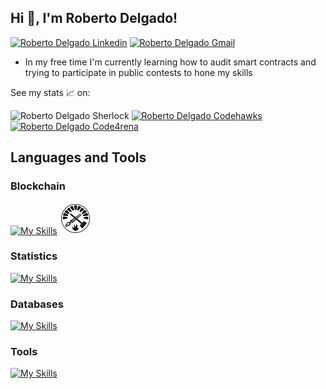 ## Hi 👋, I'm Roberto Delgado! 

[![Roberto Delgado Linkedin](https://img.shields.io/badge/LinkedIn-0077B5?style=for-the-badge&logo=linkedin&logoColor=white)](https://www.linkedin.com/in/roberto-delgado-ferrezuelo-89b543215/)
[![Roberto Delgado Gmail](https://img.shields.io/badge/Gmail-D14836?style=for-the-badge&logo=gmail&logoColor=white)](mailto:robertodf99@gmail.com)

- In my free time I'm currently learning how to audit smart contracts and trying to participate in public contests to hone my skills

See my stats 📈 on:

<a href="https://audits.sherlock.xyz/watson/robertodf" style="text-decoration: none;">
    <img src="https://avatars.githubusercontent.com/u/83594978?s=200&v=4" alt="Roberto Delgado Sherlock" width="50" height="50">
</a>

<a href="https://www.codehawks.com/profile/clscdki8s0001sbgc9ukl8ewc">
    <img src="https://pbs.twimg.com/profile_images/1700276087320657920/TCQQve6f_400x400.jpg" alt="Roberto Delgado Codehawks" width="50" height="50">
</a>

<a href="https://code4rena.com/@robertodf99">
    <img src="https://cryptocurrencyjobs.co/startups/assets/logos/code4rena.png" alt="Roberto Delgado Code4rena" width="50" height="50">
</a>

## Languages and Tools 

### Blockchain  
[![My Skills](https://skillicons.dev/icons?i=solidity)](https://skillicons.dev)
<img width=50px src='https://raw.githubusercontent.com/foundry-rs/foundry/master/.github/logo.png'>&nbsp;

### Statistics
[![My Skills](https://skillicons.dev/icons?i=python,r,matlab)](https://skillicons.dev)


### Databases
[![My Skills](https://skillicons.dev/icons?i=mysql)](https://skillicons.dev)

### Tools
[![My Skills](https://skillicons.dev/icons?i=vscode)](https://skillicons.dev)
